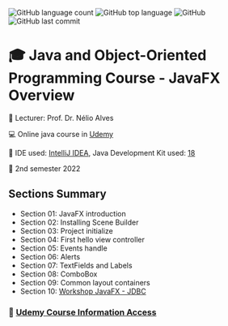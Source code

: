 ![GitHub language count](https://img.shields.io/github/languages/count/jmmarao/ws-java-javafx-course)
![GitHub top language](https://img.shields.io/github/languages/top/jmmarao/ws-java-javafx-course)
![GitHub](https://img.shields.io/github/license/jmmarao/ws-java-javafx-course)
![GitHub last commit](https://img.shields.io/github/last-commit/jmmarao/ws-java-javafx-course)

# :mortar_board: Java and Object-Oriented Programming Course - JavaFX Overview

:triangular_flag_on_post: Lecturer: Prof. Dr. Nélio Alves

:computer: Online java course in [Udemy](https://www.udemy.com/course/java-curso-completo/)

:ticket: IDE used: [IntelliJ IDEA](https://www.jetbrains.com/pt-br/idea/), Java Development Kit used: [18](https://www.oracle.com/java/technologies/downloads/)

:calendar: 2nd semester 2022

## Sections Summary

- Section 01: JavaFX introduction
- Section 02: Installing Scene Builder
- Section 03: Project initialize
- Section 04: First hello view controller
- Section 05: Events handle
- Section 06: Alerts
- Section 07: TextFields and Labels
- Section 08: ComboBox
- Section 09: Common layout containers
- Section 10: [Workshop JavaFX - JDBC](https://github.com/jmmarao/workshop-javafx-jdbc)

### :link: [Udemy Course Information Access](https://www.udemy.com/)